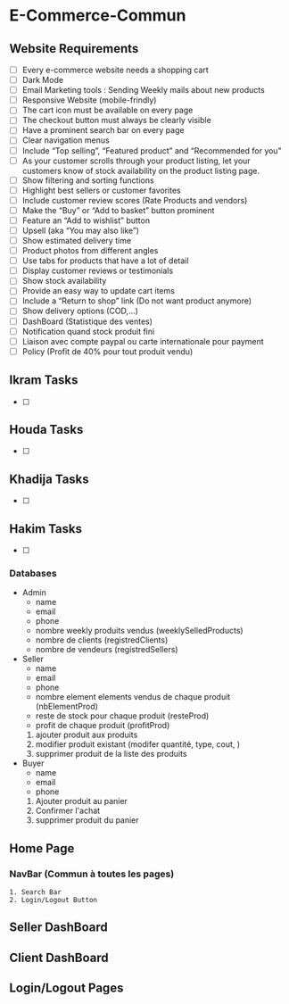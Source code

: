 # E-Commerce-Commun

## Website Requirements
- [ ] Every e-commerce website needs a shopping cart
- [ ] Dark Mode
- [ ] Email Marketing tools : Sending Weekly mails about new products
- [ ] Responsive Website (mobile-frindly)
- [ ] The cart icon must be available on every page
- [ ] The checkout button must always be clearly visible
- [ ] Have a prominent search bar on every page
- [ ] Clear navigation menus
- [ ] Include “Top selling”, “Featured product” and “Recommended for you"
- [ ] As your customer scrolls through your product listing, let your customers know of stock availability on the product listing page.
- [ ] Show filtering and sorting functions
- [ ] Highlight best sellers or customer favorites
- [ ] Include customer review scores (Rate Products and vendors)
- [ ] Make the “Buy” or “Add to basket” button prominent
- [ ] Feature an “Add to wishlist” button
- [ ] Upsell (aka “You may also like”)
- [ ] Show estimated delivery time
- [ ] Product photos from different angles
- [ ] Use tabs for products that have a lot of detail
- [ ] Display customer reviews or testimonials
- [ ] Show stock availability
- [ ] Provide an easy way to update cart items
- [ ] Include a “Return to shop” link (Do not want product anymore)
- [ ] Show delivery options (COD,...)
- [ ] DashBoard (Statistique des ventes)
- [ ] Notification quand stock produit fini
- [ ] Liaison avec compte paypal ou carte internationale pour payment
- [ ] Policy (Profit de 40% pour tout produit vendu)

## Ikram Tasks
- [ ] 
## Houda Tasks
- [ ] 
## Khadija Tasks
- [ ] 
## Hakim Tasks
- [ ] 
### Databases
- Admin
  - name
  - email
  - phone
  - nombre weekly produits vendus (weeklySelledProducts)
  - nombre de clients (registredClients)
  - nombre de vendeurs (registredSellers)
- Seller
  - name
  - email
  - phone
  - nombre element elements vendus de chaque produit (nbElementProd)
  - reste de stock pour chaque produit (resteProd)
  - profit de chaque produit (profitProd)
  1. ajouter produit aux produits
  2. modifier produit existant (modifer quantité, type, cout, )
  3. supprimer produit de la liste des produits
- Buyer
  - name
  - email
  - phone
  1. Ajouter produit au panier
  2. Confirmer l'achat
  3. supprimer produit du panier

## Home Page

  ### NavBar (Commun à toutes les pages)
    1. Search Bar
    2. Login/Logout Button

## Seller DashBoard

## Client DashBoard

## Login/Logout Pages
